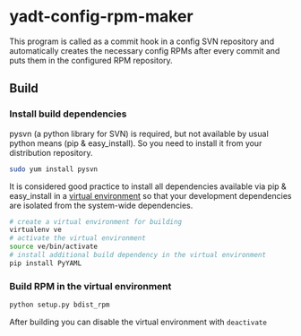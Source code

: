 yadt-config-rpm-maker
=====================

This program is called as a commit hook in a config SVN repository  and automatically creates the necessary config RPMs after every commit and puts them in the configured RPM repository.

## Build  
### Install build dependencies
pysvn (a python library for SVN) is required, but not available by usual python means (pip & easy_install).
So you need to install it from your distribution repository.
```bash
sudo yum install pysvn
```
It is considered good practice to install all dependencies available via pip & easy_install in a
[virtual environment](http://pypi.python.org/pypi/virtualenv) so that your development dependencies are isolated from the system-wide dependencies.
```bash
# create a virtual environment for building
virtualenv ve
# activate the virtual environment
source ve/bin/activate
# install additional build dependency in the virtual environment
pip install PyYAML
```


### Build RPM in the virtual environment
```bash
python setup.py bdist_rpm
```
After building you can disable the virtual environment with 
`deactivate`